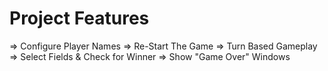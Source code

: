 # Project Features
=> Configure Player Names
=> Re-Start The Game
=> Turn Based Gameplay
=> Select Fields & Check for Winner
=> Show "Game Over" Windows